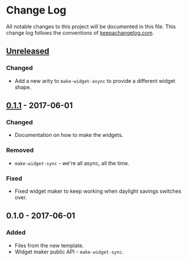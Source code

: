 # Change Log
All notable changes to this project will be documented in this file. This change log follows the conventions of [keepachangelog.com](http://keepachangelog.com/).

## [Unreleased]
### Changed
- Add a new arity to `make-widget-async` to provide a different widget shape.

## [0.1.1] - 2017-06-01
### Changed
- Documentation on how to make the widgets.

### Removed
- `make-widget-sync` - we're all async, all the time.

### Fixed
- Fixed widget maker to keep working when daylight savings switches over.

## 0.1.0 - 2017-06-01
### Added
- Files from the new template.
- Widget maker public API - `make-widget-sync`.

[Unreleased]: https://github.com/your-name/ch9/compare/0.1.1...HEAD
[0.1.1]: https://github.com/your-name/ch9/compare/0.1.0...0.1.1
